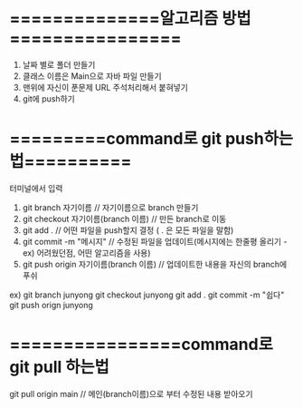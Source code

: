 # ==============알고리즘 방법================
1. 날짜 별로 폴더 만들기
2. 클래스 이름은 Main으로 자바 파일 만들기
3. 맨위에 자신이 푼문제 URL  주석처리해서 붙혀넣기
4. git에 push하기



# =========command로 git push하는법==========
터미널에서 입력
1. git branch 자기이름                             // 자기이름으로 branch 만들기
2. git checkout  자기이름(branch 이름)      // 만든 branch로 이동
3. git add .                                           //  어떤 파일을 push할지 결정 ( . 은 모든 파일을 말함)
4. git commit -m "메시지"                           // 수정된 파일을 업데이트(메시지에는 한줄평 올리기 - ex) 어려웠던점, 어떤 알고리즘을 사용)
5. git push origin 자기이름(branch 이름)  //  업데이트한 내용을 자신의 branch에 푸쉬

ex)
git branch junyong
git checkout junyong
git add .
git commit -m "쉽다"
git push orign junyong

# ================command로 git pull 하는법 
git pull origin main     // 메인(branch이름)으로 부터 수정된 내용 받아오기
